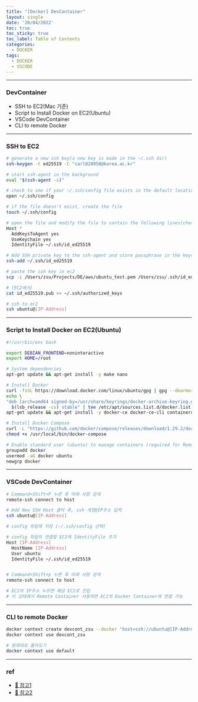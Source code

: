```yaml
---
title: "[Docker] DevContainer"
layout: single
date: '20/04/2022'
toc: true
toc_sticky: true
toc_label: Table of Contents
categories:
  - DOCKER
tags:
  - DOCKER
  - VSCODE
---
```


---
### DevContainer
* SSH to EC2(Mac 기준)
* Script to Install Docker on EC2(Ubuntu)
* VSCode DevContainer
* CLI to remote Docker

---

### SSH to EC2
```bash
# generate a new ssh key(a new key is made in the ~/.ssh dir)
ssh-keygen -t ed25519 -C "carl020958@korea.ac.kr"

# start ssh-agent in the background
eval "$(ssh-agent -s)"

# check to see if your ~/.ssh/config file exists in the default location
open ~/.ssh/config

# if the file doesn't exist, create the file
touch ~/.ssh/config

# open the file and modify the file to contain the following lines(check whether id_ed25519 is right)
Host *
  AddKeysToAgent yes
  UseKeychain yes
  IdentityFile ~/.ssh/id_ed25519

# Add SSH private key to the ssh-agent and store passphrase in the keychain
ssh-add ~/.ssh/id_ed25519

# paste the ssh key in ec2
scp -i /Users/zsu/Projects/DE/aws/ubuntu_test.pem /Users/zsu/.ssh/id_ed25519.pub ubuntu@[IP-Address]:/home/ubuntu/.ssh/

# (EC2에서)
cat id_ed25519.pub >> ~/.ssh/authorized_keys

# ssh to ec2
ssh ubuntu@[IP-Address]
```

---

### Script to Install Docker on EC2(Ubuntu)
```bash
#!/usr/bin/env bash

export DEBIAN_FRONTEND=noninteractive
export HOME=/root

# System dependencies
apt-get update && apt-get install -y make nano

# Install Docker
curl -fsSL https://download.docker.com/linux/ubuntu/gpg | gpg --dearmor -o /usr/share/keyrings/docker-archive-keyring.gpg
echo \
"deb [arch=amd64 signed-by=/usr/share/keyrings/docker-archive-keyring.gpg] https://download.docker.com/linux/ubuntu \
  $(lsb_release -cs) stable" | tee /etc/apt/sources.list.d/docker.list > /dev/null
apt-get update && apt-get install -y docker-ce docker-ce-cli containerd.io

# Install Docker Compose
curl -L "https://github.com/docker/compose/releases/download/1.29.2/docker-compose-$(uname -s)-$(uname -m)" -o /usr/local/bin/docker-compose
chmod +x /usr/local/bin/docker-compose

# Enable standard user (ubuntu) to manage containers (required for Remote Containers)
groupadd docker
usermod -aG docker ubuntu
newgrp docker
```
---

### VSCode DevContainer
```bash
# Command+Shift+P 누른 후 아래 사항 검색
remote-ssh connect to host

# Add New SSH Host 클릭 후, ssh 계정@IP주소 입력
ssh ubuntu@[IP-Address]

# config 파일에 저장 (~/.ssh/config 선택)

# config 파일의 연결할 EC2에 IdentityFile 추가
Host [IP-Address]
  HostName [IP-Address]
  User ubuntu
  IdentityFile ~/.ssh/id_ed25519


# Command+Shift+p 누른 후 아래 사항 검색
remote-ssh connect to host

# EC2의 IP주소 누르면 해당 EC2로 진입
# 이 상태에서 Remote Container 사용하면 EC2의 Docker Container에 연결 가능
```

---

### CLI to remote Docker
```bash
docker context create devcont_zsu --docker "host=ssh://ubuntu@[IP-Address]"
docker context use devcont_zsu

# 원래대로 돌아오기
docker context use default
```
---

### ref
* [🔗 참고1](https://blog.doppler.com/visual-studio-code-remote-dev-containers-on-aws)
* [🔗 참고2](https://medium.com/sjk5766/vs-code-local-remote-container-개발환경-ad0b2c2eb472)

